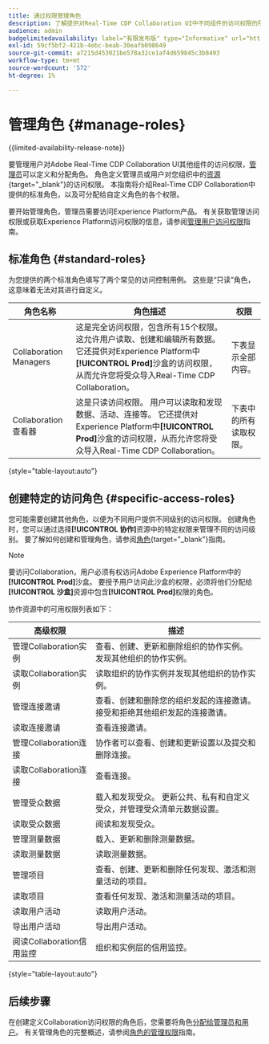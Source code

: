```yaml
---
title: 通过权限管理角色
description: 了解提供对Real-Time CDP Collaboration UI中不同组件的访问权限的所有可用角色资源。
audience: admin
badgelimitedavailability: label="有限发布版" type="Informative" url="https://helpx.adobe.com/legal/product-descriptions/real-time-customer-data-platform-collaboration.html newtab=true"
exl-id: 59cf5bf2-421b-4ebc-beab-30eafb098649
source-git-commit: a7215d453021be578a32ce1af4d659845c3b8493
workflow-type: tm+mt
source-wordcount: '572'
ht-degree: 1%

---
```


# 管理角色 {#manage-roles}

{{limited-availability-release-note}}

要管理用户对Adobe Real-Time CDP Collaboration UI其他组件的访问权限，[管理员](./manage-user-access.md#system-admin-gain-access)可以定义和分配角色。 角色定义管理员或用户对您组织中的[资源](https://experienceleague.adobe.com/en/docs/experience-platform/access-control/home#permissions){target="_blank"}的访问权限。 本指南将介绍Real-Time CDP Collaboration中提供的标准角色，以及可分配给自定义角色的各个权限。

要开始管理角色，管理员需要访问Experience Platform产品。 有关获取管理访问权限或获取Experience Platform访问权限的信息，请参阅[管理用户访问权限](./manage-user-access.md#manage-user-access-through-permissions)指南。

## 标准角色 {#standard-roles}

为您提供的两个标准角色填写了两个常见的访问控制用例。 这些是“只读”角色，这意味着无法对其进行自定义。

| 角色名称 | 角色描述 | 权限 |
| --- | --- | --- | 
| Collaboration Managers | 这是完全访问权限，包含所有15个权限。 这允许用户读取、创建和编辑所有数据。 它还提供对Experience Platform中&#x200B;**[!UICONTROL Prod]**&#x200B;沙盒的访问权限，从而允许您将受众导入Real-Time CDP Collaboration。 | 下表显示全部内容。 |
| Collaboration查看器 | 这是只读访问权限。 用户可以读取和发现数据、活动、连接等。 它还提供对Experience Platform中&#x200B;**[!UICONTROL Prod]**&#x200B;沙盒的访问权限，从而允许您将受众导入Real-Time CDP Collaboration。 | 下表中的所有读取权限。 |

{style="table-layout:auto"}

## 创建特定的访问角色 {#specific-access-roles}

您可能需要创建其他角色，以便为不同用户提供不同级别的访问权限。 创建角色时，您可以通过选择&#x200B;**[!UICONTROL 协作]**&#x200B;资源中的特定权限来管理不同的访问级别。 要了解如何创建和管理角色，请参阅[角色](https://experienceleague.adobe.com/en/docs/experience-platform/access-control/abac/permissions-ui/roles#create-new-role){target="_blank"}指南。

>[!NOTE]
> 要访问Collaboration，用户必须有权访问Adobe Experience Platform中的&#x200B;**[!UICONTROL Prod]**&#x200B;沙盒。 要授予用户访问此沙盒的权限，必须将他们分配给&#x200B;**[!UICONTROL 沙盒]**&#x200B;资源中包含&#x200B;**[!UICONTROL Prod]**&#x200B;权限的角色。

协作资源中的可用权限列表如下：

| 高级权限 | 描述 |
| --- | --- |
| 管理Collaboration实例 | 查看、创建、更新和删除组织的协作实例。 发现其他组织的协作实例。 |
| 读取Collaboration实例 | 读取组织的协作实例并发现其他组织的协作实例。 |
| 管理连接邀请 | 查看、创建和删除您的组织发起的连接邀请。 接受和拒绝其他组织发起的连接邀请。 |
| 读取连接邀请 | 查看连接邀请。 |
| 管理Collaboration连接 | 协作者可以查看、创建和更新设置以及提交和删除连接。 |
| 读取Collaboration连接 | 查看连接。 |
| 管理受众数据 | 载入和发现受众。 更新公共、私有和自定义受众，并管理受众清单元数据设置。 |
| 读取受众数据 | 阅读和发现受众。 |
| 管理测量数据 | 载入、更新和删除测量数据。 |
| 读取测量数据 | 读取测量数据。 |
| 管理项目 | 查看、创建、更新和删除任何发现、激活和测量活动的项目。 |
| 读取项目 | 查看任何发现、激活和测量活动的项目。 |
| 读取用户活动 | 读取用户活动。 |
| 导出用户活动 | 导出用户活动。 |
| 阅读Collaboration信用监控 | 组织和实例层的信用监控。 |

{style="table-layout:auto"}

## 后续步骤

在创建定义Collaboration访问权限的角色后，您需要将角色[分配给管理员和用户](./manage-user-access.md#assign-a-role)。 有关管理角色的完整概述，请参阅[角色的管理权限](https://experienceleague.adobe.com/en/docs/experience-platform/access-control/abac/permissions-ui/permissions)指南。
